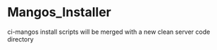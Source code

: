 Mangos_Installer
================

ci-mangos install scripts will be merged with a new clean server code directory
